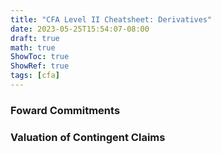 ```yaml
---
title: "CFA Level II Cheatsheet: Derivatives"
date: 2023-05-25T15:54:07-08:00
draft: true
math: true
ShowToc: true
ShowRef: true
tags: [cfa]
---
```

### Foward Commitments

### Valuation of Contingent Claims